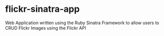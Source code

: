 flickr-sinatra-app
==================

Web Application written using the Ruby Sinatra Framework to allow users to CRUD Flickr Images using the Flickr API

